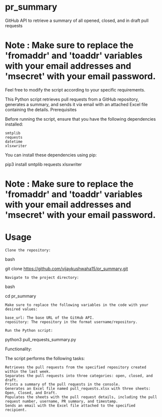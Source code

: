 # pr_summary
GitHub API to retrieve a summary of all opened, closed, and in draft pull requests

# Note : Make sure to replace the 'fromaddr' and 'toaddr' variables with your email addresses and 'msecret' with your email password.

Feel free to modify the script according to your specific requirements.

This Python script retrieves pull requests from a GitHub repository, generates a summary, and sends it via email with an attached Excel file containing the details.
Prerequisites

Before running the script, ensure that you have the following dependencies installed:

    smtplib
    requests
    datetime
    xlsxwriter

You can install these dependencies using pip:

pip3 install smtplib requests xlsxwriter


# Note : Make sure to replace the 'fromaddr' and 'toaddr' variables with your email addresses and 'msecret' with your email password.
# Usage

    Clone the repository:

bash

git clone https://github.com/vijaykushwaha15/pr_summary.git

    Navigate to the project directory:

bash

cd pr_summary

    Make sure to replace the following variables in the code with your desired values:

    base_url: The base URL of the GitHub API.
    repository: The repository in the format username/repository.

    Run the Python script:

python3 pull_requests_summary.py

Functionality:

The script performs the following tasks:

    Retrieves the pull requests from the specified repository created within the last week.
    Separates the pull requests into three categories: open, closed, and draft.
    Prints a summary of the pull requests in the console.
    Generates an Excel file named pull_requests.xlsx with three sheets: Open, Closed, and Draft.
    Populates the sheets with the pull request details, including the pull request number, username, PR summary, and timestamp.
    Sends an email with the Excel file attached to the specified recipient.


